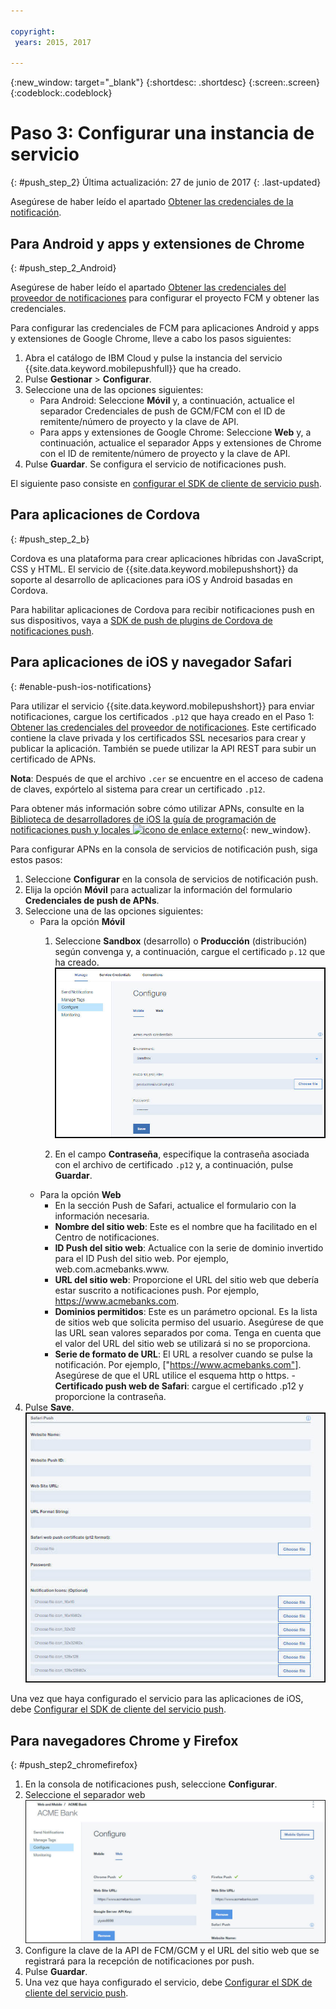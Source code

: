 ```yaml
---

copyright:
 years: 2015, 2017

---
```


{:new_window: target="_blank"}
{:shortdesc: .shortdesc}
{:screen:.screen}
{:codeblock:.codeblock}

# Paso 3: Configurar una instancia de servicio 
{: #push_step_2}
Última actualización: 27 de junio de 2017
{: .last-updated}

Asegúrese de haber leído el apartado [Obtener las credenciales de la notificación](push_step_1.html).


## Para Android y apps y extensiones de Chrome
{: #push_step_2_Android}


Asegúrese de haber leído el apartado [Obtener las credenciales del proveedor de notificaciones](push_step_1.html) para configurar el proyecto FCM y obtener las credenciales.

Para configurar las credenciales de FCM para aplicaciones Android y apps y extensiones de Google Chrome, lleve a cabo los pasos siguientes:

1. Abra el catálogo de IBM Cloud y pulse la instancia del servicio {{site.data.keyword.mobilepushfull}} que ha creado. 
2. Pulse **Gestionar** &gt; **Configurar**. 
3. Seleccione una de las opciones siguientes: 
	- Para Android: Seleccione **Móvil** y, a continuación, actualice el separador Credenciales de push de GCM/FCM con el ID de remitente/número de proyecto y la clave de API. 
	- Para apps y extensiones de Google Chrome: Seleccione **Web** y, a continuación, actualice el separador Apps y extensiones de Chrome con el ID de remitente/número de proyecto y la clave de API. 
4. Pulse **Guardar**. Se configura el servicio de notificaciones push.

El siguiente paso consiste en [configurar el SDK de cliente de servicio push](push_step_3.html).


## Para aplicaciones de Cordova 
{: #push_step_2_b}


Cordova es una plataforma para crear aplicaciones híbridas con JavaScript, CSS y HTML. El servicio de {{site.data.keyword.mobilepushshort}} da soporte al desarrollo de aplicaciones para iOS y Android basadas en Cordova.

Para habilitar aplicaciones de Cordova para recibir notificaciones push en sus dispositivos, vaya a [SDK de push de plugins de Cordova de notificaciones push](https://github.com/ibm-bluemix-mobile-services/bms-clientsdk-cordova-plugin-push/tree/Doc#ios-app).



## Para aplicaciones de iOS y navegador Safari 
{: #enable-push-ios-notifications}


Para utilizar el servicio {{site.data.keyword.mobilepushshort}} para enviar notificaciones, cargue los certificados `.p12` que haya creado en el Paso 1: [Obtener las credenciales del proveedor de notificaciones](push_step_1.html). Este certificado contiene la clave privada y los certificados SSL necesarios para crear y publicar la aplicación. También se puede utilizar la API REST para subir un certificado de APNs.

**Nota**: Después de que el archivo `.cer` se encuentre en el acceso de cadena de claves, expórtelo al sistema para crear un certificado `.p12`.

Para obtener más información sobre cómo utilizar APNs, consulte en la [Biblioteca de desarrolladores de iOS la guía de programación de notificaciones push y locales ![icono de enlace externo](../../icons/launch-glyph.svg "icono de enlace externo")](https://developer.apple.com/library/ios/documentation/NetworkingInternet/Conceptual/RemoteNotificationsPG/Chapters/ProvisioningDevelopment.html#//apple_ref/doc/uid/TP40008194-CH104-SW4){: new_window}.

Para configurar APNs en la consola de servicios de notificación push, siga estos pasos:

1. Seleccione **Configurar** en la consola de servicios de notificación push.
2. Elija la opción **Móvil** para actualizar la información del formulario **Credenciales de push de APNs**.
3. Seleccione una de las opciones siguientes:
	- Para la opción **Móvil**
		1. Seleccione **Sandbox** (desarrollo) o **Producción** (distribución) según convenga y, a continuación, cargue el certificado `p.12` que ha creado.
		  ![Establecer la consola de notificaciones push](images/wizard.jpg)

		1. En el campo **Contraseña**, especifique la contraseña asociada con el archivo de certificado `.p12` y, a continuación, pulse **Guardar**.
	- Para la opción **Web**
		- En la sección Push de Safari, actualice el formulario con la información necesaria. 
		- **Nombre del sitio web**: Este es el nombre que ha facilitado en el Centro de notificaciones.
		- **ID Push del sitio web**: Actualice con la serie de dominio invertido para el ID Push del sitio web. Por ejemplo, web.com.acmebanks.www.
		- **URL del sitio web**: Proporcione el URL del sitio web que debería estar suscrito a notificaciones push. Por ejemplo, https://www.acmebanks.com.
		- **Dominios permitidos**: Este es un parámetro opcional. Es la lista de sitios web que solicita permiso del usuario. Asegúrese de que las URL sean valores separados por coma. Tenga en cuenta que el valor del URL del sitio web se utilizará si no se proporciona. 
		- **Serie de formato de URL**: El URL a resolver cuando se pulse la notificación. Por ejemplo, ["https://www.acmebanks.com"]. Asegúrese de que el URL utilice el esquema http o https.
		-**Certificado push web de Safari**: cargue el certificado .p12 y proporcione la contraseña.
4. Pulse **Save**.	
![consola de notificaciones push](images/push_configure_safari.jpg)	

Una vez que haya configurado el servicio para las aplicaciones de iOS, debe [Configurar el SDK de cliente del servicio push](push_step_3.html).


## Para navegadores Chrome y Firefox 
{: #push_step2_chromefirefox}

1. En la consola de notificaciones push, seleccione **Configurar**.
2. Seleccione el separador web
	![Configuraciones WebPush](images/webpush_configure.jpg)
3. Configure la clave de la API de FCM/GCM y el URL del sitio web que se registrará para la recepción de notificaciones por push.
4. Pulse **Guardar**.
5. Una vez que haya configurado el servicio, debe [Configurar el SDK de cliente del servicio push](push_step_3.html).
